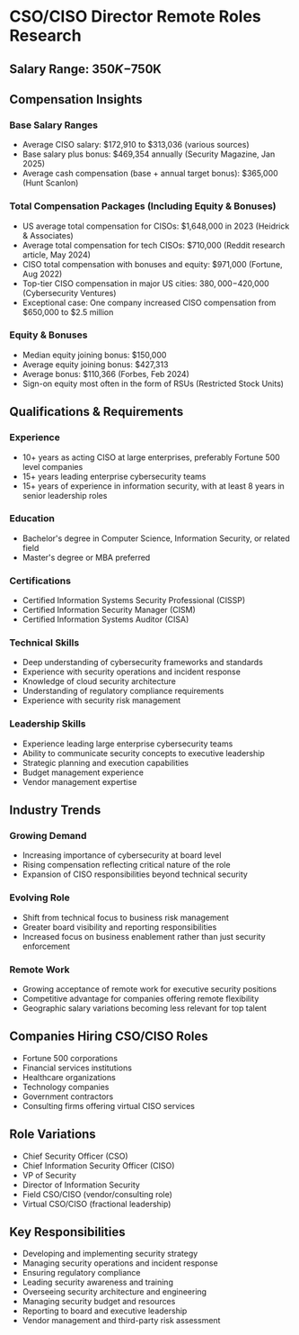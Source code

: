 # CSO/CISO Director Remote Roles Research
## Salary Range: $350K-$750K

## Compensation Insights

### Base Salary Ranges
- Average CISO salary: $172,910 to $313,036 (various sources)
- Base salary plus bonus: $469,354 annually (Security Magazine, Jan 2025)
- Average cash compensation (base + annual target bonus): $365,000 (Hunt Scanlon)

### Total Compensation Packages (Including Equity & Bonuses)
- US average total compensation for CISOs: $1,648,000 in 2023 (Heidrick & Associates)
- Average total compensation for tech CISOs: $710,000 (Reddit research article, May 2024)
- CISO total compensation with bonuses and equity: $971,000 (Fortune, Aug 2022)
- Top-tier CISO compensation in major US cities: $380,000-$420,000 (Cybersecurity Ventures)
- Exceptional case: One company increased CISO compensation from $650,000 to $2.5 million

### Equity & Bonuses
- Median equity joining bonus: $150,000
- Average equity joining bonus: $427,313
- Average bonus: $110,366 (Forbes, Feb 2024)
- Sign-on equity most often in the form of RSUs (Restricted Stock Units)

## Qualifications & Requirements

### Experience
- 10+ years as acting CISO at large enterprises, preferably Fortune 500 level companies
- 15+ years leading enterprise cybersecurity teams
- 15+ years of experience in information security, with at least 8 years in senior leadership roles

### Education
- Bachelor's degree in Computer Science, Information Security, or related field
- Master's degree or MBA preferred

### Certifications
- Certified Information Systems Security Professional (CISSP)
- Certified Information Security Manager (CISM)
- Certified Information Systems Auditor (CISA)

### Technical Skills
- Deep understanding of cybersecurity frameworks and standards
- Experience with security operations and incident response
- Knowledge of cloud security architecture
- Understanding of regulatory compliance requirements
- Experience with security risk management

### Leadership Skills
- Experience leading large enterprise cybersecurity teams
- Ability to communicate security concepts to executive leadership
- Strategic planning and execution capabilities
- Budget management experience
- Vendor management expertise

## Industry Trends

### Growing Demand
- Increasing importance of cybersecurity at board level
- Rising compensation reflecting critical nature of the role
- Expansion of CISO responsibilities beyond technical security

### Evolving Role
- Shift from technical focus to business risk management
- Greater board visibility and reporting responsibilities
- Increased focus on business enablement rather than just security enforcement

### Remote Work
- Growing acceptance of remote work for executive security positions
- Competitive advantage for companies offering remote flexibility
- Geographic salary variations becoming less relevant for top talent

## Companies Hiring CSO/CISO Roles
- Fortune 500 corporations
- Financial services institutions
- Healthcare organizations
- Technology companies
- Government contractors
- Consulting firms offering virtual CISO services

## Role Variations
- Chief Security Officer (CSO)
- Chief Information Security Officer (CISO)
- VP of Security
- Director of Information Security
- Field CSO/CISO (vendor/consulting role)
- Virtual CSO/CISO (fractional leadership)

## Key Responsibilities
- Developing and implementing security strategy
- Managing security operations and incident response
- Ensuring regulatory compliance
- Leading security awareness and training
- Overseeing security architecture and engineering
- Managing security budget and resources
- Reporting to board and executive leadership
- Vendor management and third-party risk assessment
